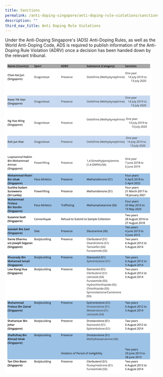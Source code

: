 ```yaml
---
title: Sanctions
permalink: /anti-doping-singapore/anti-doping-rule-violations/sanctions/
description: ""
third_nav_title: Anti Doping Rule Violations
---
```

Under the Anti-Doping Singapore's (ADS) Anti-Doping Rules, as well as the World Anti-Doping Code, ADS is required to publish information of the Anti-Doping Rule Violation (ADRV) once a decision has been handed down by the relevant tribunal.

![Sanctions](/images/Our%20Work/Anti%20Doping%20Singapore/Anti%20Doping%20Rule%20Violations/Sanctions.jpg)